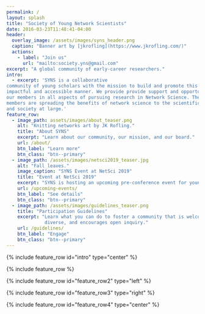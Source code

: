 ```yaml
---
permalink: /
layout: splash
title: "Society of Young Network Scientists"
date: 2016-03-23T11:48:41-04:00
header:
  overlay_image: /assets/images/syns_header.png
  caption: "Banner art by [jkrofling](https://www.jkrofling.com/)"
  actions:
    - label: "Join us"
      url: "mailto:society.yns@gmail.com"
excerpt: "A global community of early-career researchers."
intro:
  - excerpt: 'SYNS is a collaborative
community of young scholars with the mission to build and promote this exciting field in an
impactful and accessible manner. We provide provide support and opportunity to
our members in all aspects of pursuing research in Network Science. The efforts of our
members are spreading the benefits of network science to the scientific community
and society at large.'
feature_row:
  - image_path: assets/images/about_teaser.png
    alt: "Knitting networks art by JK Rofling."
    title: "About SYNS"
    excerpt: "Learn about our community, our mission, and our board."
    url: /about/
    btn_label: "Learn more"
    btn_class: "btn--primary"
  - image_path: /assets/images/netsci2019_teaser.jpg
    alt: "Fall leaves."
    image_caption: "SYNS Event at NetSci 2019"
    title: "Event at NetSci 2019"
    excerpt: "SYNS is hosting an upcoming pre-conference event for young researchers at NetSci 2019."
    url: /upcoming-events/
    btn_label: "See details"
    btn_class: "btn--primary"
  - image_path: /assets/images/guidelines_teaser.png
    title: "Participation Guidelines"
    excerpt: "Learn what you can do to foster a community that is welcoming,\
              diverse, and encourages open inquiry."
    url: /guidelines/
    btn_label: "Engage"
    btn_class: "btn--primary"
---
```


{% include feature_row id="intro" type="center" %}

{% include feature_row %}

{% include feature_row id="feature_row2" type="left" %}

{% include feature_row id="feature_row3" type="right" %}

{% include feature_row id="feature_row4" type="center" %}
